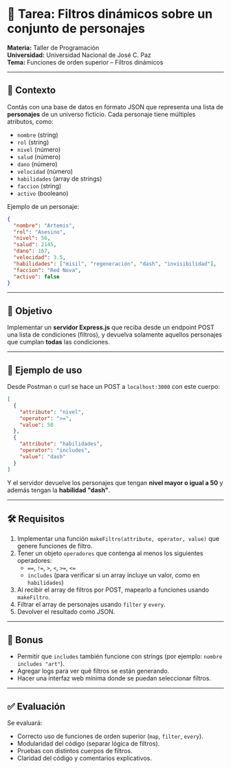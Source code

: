# 🧠 Tarea: Filtros dinámicos sobre un conjunto de personajes

**Materia:** Taller de Programación  
**Universidad:** Universidad Nacional de José C. Paz  
**Tema:** Funciones de orden superior – Filtros dinámicos

---

## 🧩 Contexto

Contás con una base de datos en formato JSON que representa una lista de **personajes** de un universo ficticio. Cada personaje tiene múltiples atributos, como:

- `nombre` (string)
- `rol` (string)
- `nivel` (número)
- `salud` (número)
- `dano` (número)
- `velocidad` (número)
- `habilidades` (array de strings)
- `faccion` (string)
- `activo` (booleano)

Ejemplo de un personaje:

```json
{
  "nombre": "Artemis",
  "rol": "Asesino",
  "nivel": 56,
  "salud": 2145,
  "dano": 167,
  "velocidad": 3.5,
  "habilidades": ["misil", "regeneración", "dash", "invisibilidad"],
  "faccion": "Red Nova",
  "activo": false
}
```

---

## 🎯 Objetivo

Implementar un **servidor Express.js** que reciba desde un endpoint POST una lista de condiciones (filtros), y devuelva solamente aquellos personajes que cumplan **todas** las condiciones.

---

## 🧪 Ejemplo de uso

Desde Postman o curl se hace un POST a `localhost:3000` con este cuerpo:

```json
[
  {
    "attribute": "nivel",
    "operator": ">=",
    "value": 50
  },
  {
    "attribute": "habilidades",
    "operator": "includes",
    "value": "dash"
  }
]
```

Y el servidor devuelve los personajes que tengan **nivel mayor o igual a 50** y además tengan la **habilidad "dash"**.

---

## 🛠️ Requisitos

1. Implementar una función `makeFiltro(attribute, operator, value)` que genere funciones de filtro.
2. Tener un objeto `operadores` que contenga al menos los siguientes operadores:
   - `==`, `!=`, `>`, `<`, `>=`, `<=`
   - `includes` (para verificar si un array incluye un valor, como en `habilidades`)
3. Al recibir el array de filtros por POST, mapearlo a funciones usando `makeFiltro`.
4. Filtrar el array de personajes usando `filter` y `every`.
5. Devolver el resultado como JSON.

---

## 🚀 Bonus

- Permitir que `includes` también funcione con strings (por ejemplo: `nombre includes "art"`).
- Agregar logs para ver qué filtros se están generando.
- Hacer una interfaz web mínima donde se puedan seleccionar filtros.

---

## ✅ Evaluación

Se evaluará:

- Correcto uso de funciones de orden superior (`map`, `filter`, `every`).
- Modularidad del código (separar lógica de filtros).
- Pruebas con distintos cuerpos de filtros.
- Claridad del código y comentarios explicativos.
